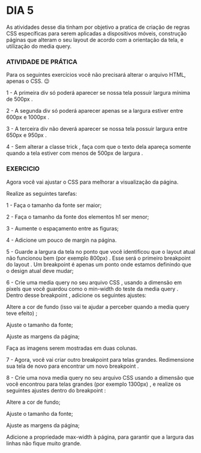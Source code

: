 # DIA 5

As atividades desse dia tinham por objetivo a pratica de criação de regras CSS específicas para serem aplicadas a dispositivos móveis, construção páginas que alteram o seu layout de acordo com a orientação da tela, e utilização do media query.


### ATIVIDADE DE PRÁTICA

Para os seguintes exercícios você não precisará alterar o arquivo HTML, apenas o CSS. 😉

1 - A primeira div só poderá aparecer se nossa tela possuir largura mínima de 500px .

2 - A segunda div só poderá aparecer apenas se a largura estiver entre 600px e 1000px .

3 - A terceira div não deverá aparecer se nossa tela possuir largura entre 650px e 950px .

4 - Sem alterar a classe trick , faça com que o texto dela apareça somente quando a tela estiver com menos de 500px de largura .



### EXERCICIO

Agora você vai ajustar o CSS para melhorar a visualização da página.

Realize as seguintes tarefas:

1 - Faça o tamanho da fonte ser maior;

2 - Faça o tamanho da fonte dos elementos h1 ser menor;

3 - Aumente o espaçamento entre as figuras;

4 - Adicione um pouco de margin na página.

5 - Guarde a largura da tela no ponto que você identificou que o layout atual não funcionou bem (por exemplo 800px) . Esse será o primeiro breakpoint do layout . Um breakpoint é apenas um ponto onde estamos definindo que o design atual deve mudar;

6 - Crie uma media query no seu arquivo CSS , usando a dimensão em pixels que você guardou como o min-width do teste da media query . Dentro desse breakpoint , adicione os seguintes ajustes:

Altere a cor de fundo (isso vai te ajudar a perceber quando a media query teve efeito) ;

Ajuste o tamanho da fonte;

Ajuste as margens da página;

Faça as imagens serem mostradas em duas colunas.

7 - Agora, você vai criar outro breakpoint para telas grandes. Redimensione sua tela de novo para encontrar um novo breakpoint .

8 - Crie uma nova media query no seu arquivo CSS usando a dimensão que você encontrou para telas grandes (por exemplo 1300px) , e realize os seguintes ajustes dentro do breakpoint :

Altere a cor de fundo;

Ajuste o tamanho da fonte;

Ajuste as margens da página;

Adicione a propriedade max-width à página, para garantir que a largura das linhas não fique muito grande.
